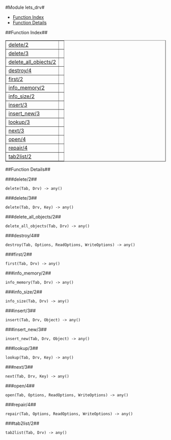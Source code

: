 

#Module lets_drv#
* [Function Index](#index)
* [Function Details](#functions)




<a name="index"></a>

##Function Index##


<table width="100%" border="1" cellspacing="0" cellpadding="2" summary="function index"><tr><td valign="top"><a href="#delete-2">delete/2</a></td><td></td></tr><tr><td valign="top"><a href="#delete-3">delete/3</a></td><td></td></tr><tr><td valign="top"><a href="#delete_all_objects-2">delete_all_objects/2</a></td><td></td></tr><tr><td valign="top"><a href="#destroy-4">destroy/4</a></td><td></td></tr><tr><td valign="top"><a href="#first-2">first/2</a></td><td></td></tr><tr><td valign="top"><a href="#info_memory-2">info_memory/2</a></td><td></td></tr><tr><td valign="top"><a href="#info_size-2">info_size/2</a></td><td></td></tr><tr><td valign="top"><a href="#insert-3">insert/3</a></td><td></td></tr><tr><td valign="top"><a href="#insert_new-3">insert_new/3</a></td><td></td></tr><tr><td valign="top"><a href="#lookup-3">lookup/3</a></td><td></td></tr><tr><td valign="top"><a href="#next-3">next/3</a></td><td></td></tr><tr><td valign="top"><a href="#open-4">open/4</a></td><td></td></tr><tr><td valign="top"><a href="#repair-4">repair/4</a></td><td></td></tr><tr><td valign="top"><a href="#tab2list-2">tab2list/2</a></td><td></td></tr></table>


<a name="functions"></a>

##Function Details##

<a name="delete-2"></a>

###delete/2##




`delete(Tab, Drv) -> any()`

<a name="delete-3"></a>

###delete/3##




`delete(Tab, Drv, Key) -> any()`

<a name="delete_all_objects-2"></a>

###delete_all_objects/2##




`delete_all_objects(Tab, Drv) -> any()`

<a name="destroy-4"></a>

###destroy/4##




`destroy(Tab, Options, ReadOptions, WriteOptions) -> any()`

<a name="first-2"></a>

###first/2##




`first(Tab, Drv) -> any()`

<a name="info_memory-2"></a>

###info_memory/2##




`info_memory(Tab, Drv) -> any()`

<a name="info_size-2"></a>

###info_size/2##




`info_size(Tab, Drv) -> any()`

<a name="insert-3"></a>

###insert/3##




`insert(Tab, Drv, Object) -> any()`

<a name="insert_new-3"></a>

###insert_new/3##




`insert_new(Tab, Drv, Object) -> any()`

<a name="lookup-3"></a>

###lookup/3##




`lookup(Tab, Drv, Key) -> any()`

<a name="next-3"></a>

###next/3##




`next(Tab, Drv, Key) -> any()`

<a name="open-4"></a>

###open/4##




`open(Tab, Options, ReadOptions, WriteOptions) -> any()`

<a name="repair-4"></a>

###repair/4##




`repair(Tab, Options, ReadOptions, WriteOptions) -> any()`

<a name="tab2list-2"></a>

###tab2list/2##




`tab2list(Tab, Drv) -> any()`


